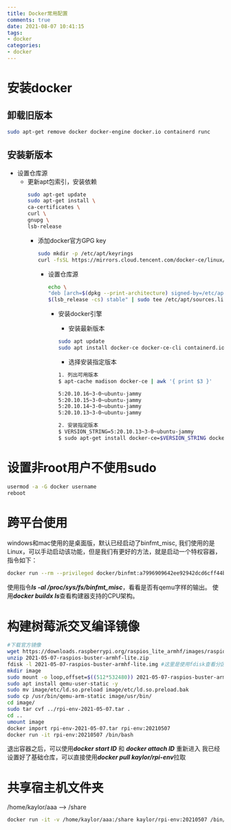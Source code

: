 ```yaml
---
title: Docker常用配置
comments: true
date: 2021-08-07 10:41:15
tags:
- docker
categories:
- docker
---
```


# 安装docker

## 卸载旧版本

```bash
sudo apt-get remove docker docker-engine docker.io containerd runc
```

## 安装新版本

- 设置仓库源
  - 更新apt包索引，安装依赖
    ```bash
    sudo apt-get update
    sudo apt-get install \
    ca-certificates \
    curl \
    gnupg \
    lsb-release
    ```
    - 添加docker官方GPG key
      ```bash
      sudo mkdir -p /etc/apt/keyrings
      curl -fsSL https://mirrors.cloud.tencent.com/docker-ce/linux/ubuntu/gpg | sudo gpg --dearmor -o /etc/apt/keyrings/docker.gpg
      ```
      - 设置仓库源
        ```bash
        echo \
        "deb [arch=$(dpkg --print-architecture) signed-by=/etc/apt/keyrings/docker.gpg] https://mirrors.cloud.tencent.com/docker-ce/linux/ubuntu \
        $(lsb_release -cs) stable" | sudo tee /etc/apt/sources.list.d/docker.list > /dev/null
        ```
        - 安装docker引擎
            - 安装最新版本

            ```bash
            sudo apt update
            sudo apt install docker-ce docker-ce-cli containerd.io docker-compose-plugin
            ```
            - 选择安装指定版本

            ```bash
            1. 列出可用版本
            $ apt-cache madison docker-ce | awk '{ print $3 }'

            5:20.10.16~3-0~ubuntu-jammy
            5:20.10.15~3-0~ubuntu-jammy
            5:20.10.14~3-0~ubuntu-jammy
            5:20.10.13~3-0~ubuntu-jammy
          
            2. 安装指定版本
            $ VERSION_STRING=5:20.10.13~3-0~ubuntu-jammy
            $ sudo apt-get install docker-ce=$VERSION_STRING docker-ce-cli=$VERSION_STRING containerd.io docker-compose-plugin
            ```
            
# 设置非root用户不使用sudo
```bash
usermod -a -G docker username
reboot
```


# 跨平台使用
windows和mac使用的是桌面版，默认已经启动了binfmt_misc, 我们使用的是Linux，可以手动启动该功能，但是我们有更好的方法，就是启动一个特权容器，指令如下：
```bash
docker run --rm --privileged docker/binfmt:a7996909642ee92942dcd6cff44b9b95f08dad64
```
使用指令***ls -al /proc/sys/fs/binfmt_misc***，看看是否有qemu字样的输出。
使用***docker buildx ls***查看构建器支持的CPU架构。

# 构建树莓派交叉编译镜像
```bash
#下载官方镜像
wget https://downloads.raspberrypi.org/raspios_lite_armhf/images/raspios_lite_armhf-2021-05-28/2021-05-07-raspios-buster-armhf-lite.zip
unzip 2021-05-07-raspios-buster-armhf-lite.zip
fdisk -l 2021-05-07-raspios-buster-armhf-lite.img #这里是使用fdisk查看分区信息，mount指令需要使用
mkdir image
sudo mount -o loop,offset=$((512*532480)) 2021-05-07-raspios-buster-armhf-lite.img image/
sudo apt install qemu-user-static -y
sudo mv image/etc/ld.so.preload image/etc/ld.so.preload.bak
sudo cp /usr/bin/qemu-arm-static image/usr/bin/
cd image/
sudo tar cvf ../rpi-env-2021-05-07.tar .
cd ..
umount image
docker import rpi-env-2021-05-07.tar rpi-env:20210507
docker run -it rpi-env:20210507 /bin/bash
```
退出容器之后，可以使用***docker start ID*** 和 ***docker attach ID*** 重新进入
我已经设置好了基础仓库，可以直接使用***docker pull kaylor/rpi-env***拉取

# 共享宿主机文件夹

/home/kaylor/aaa --> /share
```bash
docker run -it -v /home/kaylor/aaa:/share kaylor/rpi-env:20210507 /bin/bash
```



